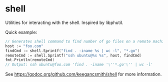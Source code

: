 # shell

Utilities for interacting with the shell. Inspired by libphutil.

Quick example:

```go
// Generates shell command to find number of go files on a remote machine
host := "foo.com"
findCmd := shell.Sprintf("find . -iname %s | wc -l", "*.go")
remoteCmd := shell.Sprintf("ssh ubuntu@%s %s", host, findCmd)
fmt.Println(remoteCmd)
// Output: ssh ubuntu@foo.com 'find . -iname '\''*.go'\'' | wc -l'
```

See https://godoc.org/github.com/keegancsmith/shell for more information.
